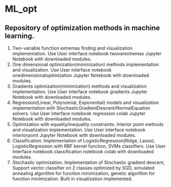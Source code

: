 # ML_opt
## Repository of optimization methods in machine learning.
1. Two-variable function extremas finding and visualization implementation. Use User interface notebook twovarextremas Jupyter Notebook with downloaded modules.
2. One dimensional optimization(minimization) methods implementation and visualization. Use User interface notebook onedimensionaloptimization Jupyter Notebook with downloaded modules.
3. Gradients optimization(minimization) methods and visualization implementation. Use User interface notebook gradients Jupyter Notebook with downloaded modules.
4. Regression(Linear, Polynomial, Exponential) models and visualization implementation with StochasticGradientDescent/NormalEquation solvers. Use User interface notebook regression colab Jupyter Notebook with downloaded modules.
5. Optimization with equality/inequality constraints. Interior point methods and visualization implementation. Use User interface notebook interiorpoint Jupyter Notebook with downloaded modules.
6. Classification. Implementation of LogisticRegression(Ridge, Lasso), LogisticRegression with RBF kernel function, SVMs classifiers. Use User Interface notebook classification notebook colab with downloaded modules.
8. Stochastic optimization. Implementation of Stochastic gradient descent, Support vector classifier on 2 classes optimized by SGD, simulated annealing algorithm for function minimization, genetic algorithm for function minimization. Built in visualization implemented.
